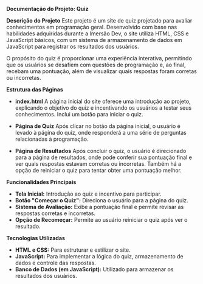 **Documentação do Projeto: Quiz**

**Descrição do Projeto**
Este projeto é um site de quiz projetado para avaliar conhecimentos em programação geral. Desenvolvido com base nas habilidades adquiridas durante a Imersão Dev, o site utiliza HTML, CSS e JavaScript básicos, com um sistema de armazenamento de dados em JavaScript para registrar os resultados dos usuários.

O propósito do quiz é proporcionar uma experiência interativa, permitindo que os usuários se desafiem com questões de programação e, ao final, recebam uma pontuação, além de visualizar quais respostas foram corretas ou incorretas.

**Estrutura das Páginas**

- **index.html**
  A página inicial do site oferece uma introdução ao projeto, explicando o objetivo do quiz e incentivando os usuários a testar seus conhecimentos. Inclui um botão para iniciar o quiz.

- **Página de Quiz**
  Após clicar no botão da página inicial, o usuário é levado à página do quiz, onde responderá a uma série de perguntas relacionadas à programação.

- **Página de Resultados**
  Após concluir o quiz, o usuário é direcionado para a página de resultados, onde pode conferir sua pontuação final e ver quais respostas estavam corretas ou incorretas. Também há a opção de reiniciar o quiz para tentar obter uma pontuação melhor.

**Funcionalidades Principais**

- **Tela Inicial:** Introdução ao quiz e incentivo para participar.
- **Botão "Começar o Quiz":** Direciona o usuário para a página do quiz.
- **Sistema de Avaliação:** Exibe a pontuação final e permite revisar as respostas corretas e incorretas.
- **Opção de Recomeçar:** Permite ao usuário reiniciar o quiz após ver o resultado.

**Tecnologias Utilizadas**

- **HTML e CSS:** Para estruturar e estilizar o site.
- **JavaScript:** Para implementar a lógica do quiz, armazenamento de dados e controle das respostas.
- **Banco de Dados (em JavaScript):** Utilizado para armazenar os resultados dos usuários.
